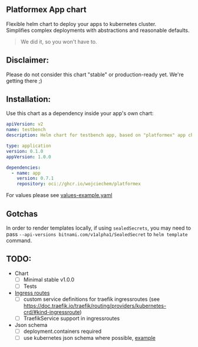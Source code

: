 Platformex App chart
---
Flexible helm chart to deploy your apps to kubernetes cluster.  
Simplifies complex deployments with abstractions and reasonable defaults.

>We did it, so you won't have to.

## Disclaimer:
Please do not consider this chart "stable" or production-ready yet. We're getting there ;)

## Installation:
Use this chart as a dependency inside your app's own chart:

```yaml
apiVersion: v2
name: testbench
description: Helm chart for testbench app, based on "platformex" app chart

type: application
version: 0.1.0
appVersion: 1.0.0

dependencies:
  - name: app
    version: 0.7.1
    repository: oci://ghcr.io/wojciechem/platformex
```

For values please see [values-example.yaml](charts/app/values-example.yaml)

## Gotchas

In order to render templates locally, if using `sealedSecrets`, you may need to pass
`--api-versions bitnami.com/v1alpha1/SealedSecret` to `helm template` command.

## TODO:
- Chart
  - [ ] Minimal stable v1.0.0
  - [ ] Tests
- [Ingress routes](charts/app/templates/_ingressroute.tpl)
  - [ ] custom service definitions for traefik ingressroutes (see https://doc.traefik.io/traefik/routing/providers/kubernetes-crd/#kind-ingressroute)
  - [ ] TraefikService support in ingressroutes
- Json schema
  - [ ] deployment.containers required
  - [ ] use kubernetes json schema where possible, [example](https://raw.githubusercontent.com/yannh/kubernetes-json-schema/refs/heads/master/v1.31.3/probe.json)
